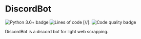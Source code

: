 # DiscordBot

![Python 3.6+ badge](https://img.shields.io/badge/python-3.9%2B-blue)
![Lines of code](https://img.shields.io/tokei/lines/github/przemo199/DiscordBot)
[//]: ![Code quality badge](https://img.shields.io/codefactor/grade/github/przemo199/DiscordBot/main)

DiscordBot is a discord bot for light web scrapping.
